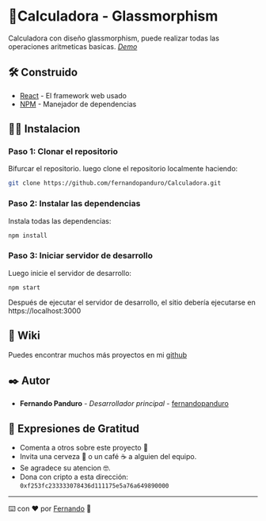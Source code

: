 # 📱Calculadora - Glassmorphism

Calculadora con diseño glassmorphism, puede realizar todas las operaciones aritmeticas basicas. _[Demo](https://calculadora-glassmorphism.netlify.app/)_


## 🛠️ Construido 

* [React](https://create-react-app.dev/) - El framework web usado
* [NPM](https://www.npmjs.com/) - Manejador de dependencias

## 🧑‍💻 Instalacion 

### Paso 1: Clonar el repositorio

Bifurcar el repositorio. luego clone el repositorio localmente haciendo:

```bash
git clone https://github.com/fernandopanduro/Calculadora.git
```

### Paso 2: Instalar las dependencias

Instala todas las dependencias:

```bash
npm install
```

### Paso 3: Iniciar servidor de desarrollo

Luego inicie el servidor de desarrollo:
```
npm start
```
Después de ejecutar el servidor de desarrollo, el sitio debería ejecutarse en https://localhost:3000


## 📖 Wiki 

Puedes encontrar muchos más proyectos en mi [github](https://github.com/fernandopanduro)


## ✒️ Autor 

* **Fernando Panduro** - *Desarrollador principal* - [fernandopanduro](https://github.com/fernandopanduro)


## 🎁 Expresiones de Gratitud 

* Comenta a otros sobre este proyecto 📢
* Invita una cerveza 🍺 o un café ☕ a alguien del equipo. 
* Se agradece su atencion 🤓.
* Dona con cripto a esta dirección: `0xf253fc233333078436d111175e5a76a649890000`


---
⌨️ con ❤️ por [Fernando](https://github.com/fernandopanduro) 👑


